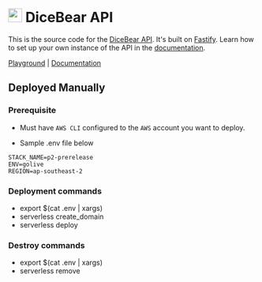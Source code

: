 <h1><img src="https://dicebear.com/logo-readme.svg" width="28" /> DiceBear API</h1>

This is the source code for the [DiceBear API](https://dicebear.com/how-to-use/http-api). It's built on [Fastify](https://fastify.io/).
Learn how to set up your own instance of the API in the [documentation](https://dicebear.com/guides/host-the-http-api-yourself).

[Playground](https://dicebear.com/playground) |
[Documentation](https://dicebear.com/guides/host-the-http-api-yourself)


## Deployed Manually

### Prerequisite
* Must have `AWS CLI` configured to the `AWS` account you want to deploy.

* Sample .env file below
```
STACK_NAME=p2-prerelease
ENV=golive
REGION=ap-southeast-2
```

### Deployment commands
* export $(cat .env | xargs)
* serverless create_domain
* serverless deploy

### Destroy commands
* export $(cat .env | xargs)
* serverless remove
